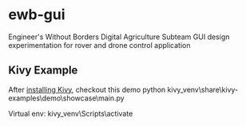 # ewb-gui

Engineer's Without Borders Digital Agriculture Subteam GUI design experimentation for rover and drone control application

## Kivy Example

After [installing Kivy](https://kivy.org/doc/stable/installation/installation-windows.html#install-win-dist), checkout this demo
python kivy_venv\share\kivy-examples\demo\showcase\main.py

Virtual env: kivy_venv\Scripts\activate
